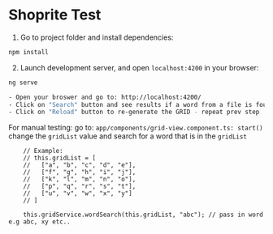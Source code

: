 # Shoprite Test

1. Go to project folder and install dependencies:

```bash
npm install
```

2. Launch development server, and open `localhost:4200` in your browser:

```bash
ng serve

- Open your broswer and go to: http://localhost:4200/
- Click on "Search" button and see results if a word from a file is found
- Click on "Reload" button to re-generate the GRID - repeat prev step
```

For manual testing: go to: ```app/components/grid-view.component.ts: start()``` change the ```gridList``` value and search for a word that is in the ```gridList``` 
```
    // Example: 
    // this.gridList = [
    //   ["a", "b", "c", "d", "e"],
    //   ["f", "g", "h", "i", "j"],
    //   ["k", "l", "m", "n", "o"],
    //   ["p", "q", "r", "s", "t"],
    //   ["u", "v", "w", "x", "y"]
    // ]
    
    this.gridService.wordSearch(this.gridList, "abc"); // pass in word e.g abc, xy etc..
```
